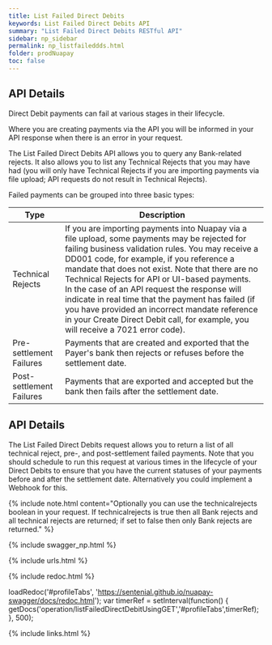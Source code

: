 ```yaml
---
title: List Failed Direct Debits
keywords: List Failed Direct Debits API
summary: "List Failed Direct Debits RESTful API"
sidebar: np_sidebar
permalink: np_listfaileddds.html
folder: prodNuapay
toc: false
---
```


## API Details

Direct Debit payments can fail at various stages in their lifecycle.

Where you are creating payments via the API you will be informed in your API response when there is an error in your request. 

The List Failed Direct Debits API allows you to query any Bank-related rejects. It also allows you to list any Technical Rejects that you may have had (you will only have Technical Rejects if you are importing payments via file upload; API requests do not result in Technical Rejects).

Failed payments can be grouped into three basic types:

| Type | Description |
|-------|--------|
|Technical Rejects | If you are importing payments into Nuapay via a file upload, some payments may be rejected for failing business validation rules. You may receive a DD001 code, for example, if you reference a mandate that does not exist. Note that there are no Technical Rejects for API or UI-based payments. In the case of an API request the response will indicate in real time that the payment has failed (if you have provided an incorrect mandate reference in your Create Direct Debit call, for example, you will receive a 7021 error code). |
| Pre-settlement Failures | Payments that are created and exported that the Payer's bank then rejects or refuses before the settlement date.|
| Post-settlement Failures	 | Payments that are exported and accepted but the bank then fails after the settlement date. |

## API Details

The List Failed Direct Debits request allows you to return a list of all technical reject, pre-, and post-settlement failed payments. Note that you should schedule to run this request at various times in the lifecycle of your Direct Debits to ensure that you have the current statuses of your payments before and after the settlement date. Alternatively you could implement a Webhook for this.


{% include note.html content="Optionally you can use the technicalrejects boolean in your request. If technicalrejects is true then all Bank rejects and all technical rejects are returned; if set to false then only Bank rejects are returned." %}


{% include swagger_np.html %}

{% include urls.html %}


<ul id="profileTabs" class="nav nav-tabs">
    
   
</ul>
   
{% include redoc.html %}
   
loadRedoc('#profileTabs', 'https://sentenial.github.io/nuapay-swagger/docs/redoc.html');
var timerRef = setInterval(function() { getDocs('operation/listFailedDirectDebitUsingGET','#profileTabs',timerRef); }, 500);


</script>


<div id="mydiv"></div>
</div>
</div>


{% include links.html %}
